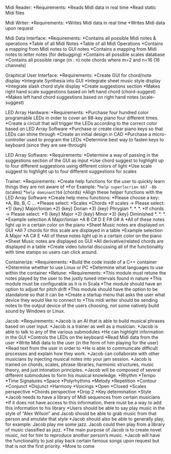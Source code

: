 Midi Reader: 
*Requirements:
    *Reads Midi data in real time
    *Read static Midi files
    
Midi Writer:
*Requirements:
    *Writes Midi data in real time
    *Writes Midi data upon request
    
Midi Data Interface:
*Requirements:
    *Contains all possible Midi notes & operations
    *Table of all Midi Notes
    *Table of all Midi Operations
    *Contains a mapping from Midi notes to GUI notes
    *Contains a mapping from Midi notes to letter notes (for debugging)
    *Contains all possible scales database
    *Contains all possible range (m : n) note chords where m=2 and n=16 (16 channels)
    
Graphical User Interface:
*Requirements:
    *Create GUI for chord/note display
    *Integrate Synthesia into GUI
    *Integrate sheet music style display 
    *Integrate slash chord style display
    *Create suggestions section
    *Makes right hand scale suggestions based on left hand chord (chord-suggest)
    *Makes left hand chord suggestions based on right hand notes (scale-suggest)
    
LED Array Hardware:
*Requirements:
    *Purchase four hundred color programable LEDs in order to cover an 88-key piano four different times.
    *Create a circuit that will trigger the LEDs according to the correct color based on LED Array Software
    *Purchase or create clear piano keys so that LEDs can shine through
    *Create an initial design in CAD
    *Purchase a micro-controller used to program the LEDs
    *Determine best way to fasten keys to keyboard (since they are see-through)

LED Array Software:
*Requirements:
    *Determine a way of passing in the suggestions section of the GUI as input
    *Use chord suggest to highlight up to four different suggestions using different colors of light
    *Use scale suggest to highlight up to four different suggestions for scales
    
Trainer:
*Requirements:
    *Create help functions for the user to quickly learn things they are not aware of
    *For Example:
    *`help superlocrian bb7 -Bb` (scales)
    *`help dominant7b9` (chords)
    *Align these helper functions with the LED Array Software
    *Create help menu functions:
    *Please choose a key:
    *A, Bb, B, C …
    *Please select:
    *Scales
    *Chords
    *If scales -> Please select:
    *1) {key} Major/Ionian
    *2) {key} Dorian
    *3) {key} Phrygian
    *.
    *.
    *.
    *If chords -> Please select:
    *1) {key} Major
    *2) {key} Minor
    *3) {key} Diminished
    *.
    *.
    *.
    *Example selection A Major/Ionian
    *A B C# D E F# G# A
    *All of these notes light up in a certain color on the piano
    *Sheet Music notes are displayed on GUI
    *All 7 chords for this scale are displayed in a table
    *Example selection A Major
    *A C# E
    *All of these notes light up in a certain color on the piano
    *Sheet Music notes are displayed on GUI
    *All derivative/related chords are displayed in a table
    *Create video tutorial discussing all of the functionality with time stamps so users can click around. 
    
Containerize:
*Requirements:
    *Build the code inside of a C++ container
    *Determine whether to use Linux or PC
    *Determine what languages to use within the container
    *Retune:
*Requirements:
    *This module must retune the notes played by the user to the justly tuned intervals found in nature
    *This module must be configurable as it is in Scala
    *The module should have an option to adjust for pitch drift
    *This module should have the option to be standalone so that it can be 
    *Create a startup menu that asks the user what device they would like to connect to
    *This midi writer should be sending notes to the output device of the users choosing, not some natively build sound by Windows or Linux.

Jacob:
*Requirements:
    *Jacob is an AI that is able to build musical phrases based on user input.
    *Jacob is a trainer as well as a musician.
    *Jacob is able to talk to any of the various submodules
    *He can highlight information in the GUI
    *Controls the LEDs on the keyboard
    *Read Midi data from the user
    *Write Midi data to the user (in the form of him playing for the user)
    *Read text from the user in order to 
    *He is able to communicate difficult processes and explain how they work.
    *Jacob can collaborate with other musicians by injecting musical notes into your jam session.
    *Jacob is trained on chords, scales, phrase libraries, harmonic structures, music theory, and just intonation principles.
    *Jacob will be composed of several different submodules to form his musical knowledge.
    *Rhythm
    *Tempo
    *Time Signatures
    *Space
    *Polyrhythms
    *Melody
    *Repetition
    *Contour
    *Conjunct
    *Disjunct
    *Harmony
    *Voicings
    *Open
    *Closed
    *Scales perspective
    *Chords perspective
    *Drop 2
    *Key determination
    *Style
    *Jacob needs to have a library of Midi sequences from certain musicians
    *If it does not have access to this information, there must be a way to add this information to his library
    *Users should be able to say play music in the style of “Alex Wilson” and Jacob should be able to grab music from that person and emulate that style
    *Jacob should also be able to generally play, for example: Jacob play me some jazz.  Jacob could then play from a library of music classified as jazz. 
    *The main purpose of Jacob is to create novel music, not for him to reproduce another person’s music.
    *Jacob will have the functionality to just play back certain famous songs upon request but that is not the first priority.
    *More to come
